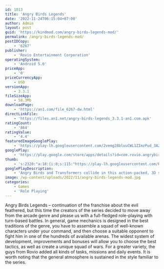 ```yaml
---
id: 1013
title: 'Angry Birds Legends'
date: '2022-11-24T06:15:04+07:00'
author: Admin
layout: post
guid: 'https://kindmod.com/angry-birds-legends-mod/'
permalink: /angry-birds-legends-mod/
postIDCopy:
    - '6267'
publisher:
    - 'Rovio Entertainment Corporation'
operatingSystem:
    - 'Android 5.0'
priceApp:
    - '0'
priceCurrencyApp:
    - USD
versionApp:
    - 3.3.1
fileSizeApp:
    - 58.3Mb
downloadPage:
    - 'https://an1.com/file_6267-dw.html'
directLinkFile:
    - 'https://files.an1.net/angry-birds-legends_3.3.1-an1.com.apk'
ratingCount:
    - '864'
ratingValue:
    - '4.4'
featuredImageGooglePlay:
    - 'https://play-lh.googleusercontent.com/2vemg28bluuCWL1ZImzPud_3AZ7F4-U21ZITcud2Gr0WSR7nduu7MpeaqdIJxRBN0AU'
googlePlay:
    - 'https://play.google.com/store/apps/details?id=com.rovio.angrybirdstransformers'
thumb:
    - 's:2320:"a:18:{i:0;s:115:"https://play-lh.googleusercontent.com/PvYiFqNmbebl6uM5rVLSsbcQKcmlevW0FO2WcLaGv5Q55224kQMTuZ5cg-1pWfeBgBs=w526-h296";i:1;s:115:"https://play-lh.googleusercontent.com/t5gH5iJvnkvowa3DzC2GrM9gZmlNIuEUUkfqv67Nk9AzpDaAq4X6r9PVJpHqbngiec8=w526-h296";i:2;s:115:"https://play-lh.googleusercontent.com/o0tTSOoiVou-rMiotSBBpClW9gwVfW5iiSJT5Zo3otQm4n4Gzaatojol7_GauPaRhIs=w526-h296";i:3;s:116:"https://play-lh.googleusercontent.com/g8bn7KW5ePQEm7DubBt_Qpua75BgAuaepCDrSe9WJGaE97Ug1PeW4K9Z1_IzlgmOLK43=w526-h296";i:4;s:114:"https://play-lh.googleusercontent.com/HRGd9zxaTUP_GSopDTe_JUqS44IuCknNGWDlP0oOozHDdZgQ-uEFkfXB53PsNTl51g=w526-h296";i:5;s:115:"https://play-lh.googleusercontent.com/2EggKCV9JsebigAiSXfX5vZp-41E6DM0aGixaWg1UCi6ACUu-kN8F5gP9rRE8YErOR0=w526-h296";i:6;s:114:"https://play-lh.googleusercontent.com/fDe7Kv0cHASrliWHLTa0sIL8aiBRNUsWP_Fh6drBMlSHQ5lBA7gaB4vcmNZWPKumow=w526-h296";i:7;s:114:"https://play-lh.googleusercontent.com/BsjVr49_AG2O5cEsTgpgjMZOqX7HE7EmKzp7D-Q4xwrH_a3HyquiodfOAi8lCqZ9tw=w526-h296";i:8;s:116:"https://play-lh.googleusercontent.com/cQsEBk1MvFb7hzxpgK0Z1nZ-275-izDgfOfKsWnOO3KnhZnpjDoe6qQ4MxxoIomDlEH0=w526-h296";i:9;s:115:"https://play-lh.googleusercontent.com/hhROSBHhwWzoSuMOuYWzgymesIF5bPMAnB9uDFJj4zqDLV9Gmm-Nfoi3Ueeleaaw4wQ=w526-h296";i:10;s:116:"https://play-lh.googleusercontent.com/wRkilB97J0UVRsIkBiMF0n7Xemf4mF00o8aqwB9E9R65Xu7vphpefPA2i0ouOu_KE7dR=w526-h296";i:11;s:115:"https://play-lh.googleusercontent.com/juVRHTZaNC2lyNC-A0rjj3scvrTnsNSt9Mt_y9UlWnILZazx_ZCiVVCRYLLq2QY3U5U=w526-h296";i:12;s:115:"https://play-lh.googleusercontent.com/DOXHII2yoaXg8D4U_sU18TpiGAommx9ZugvERBtgK6EhjOQrADTbi54m_-1czaf0uDk=w526-h296";i:13;s:115:"https://play-lh.googleusercontent.com/rOUY-HQf0fz_P9H1zlbOtVb75ob2Si4__e-nKdDe6WVK1XzVPntcG7PbdRnujUJkRIw=w526-h296";i:14;s:115:"https://play-lh.googleusercontent.com/AsSp5hALiTKHqk4fEQxzB0B-FEnPOzFJjpADdYcneSVzXMlwIV4sdQok0i_A4_t7_A4=w526-h296";i:15;s:116:"https://play-lh.googleusercontent.com/Ln9ZG0Mwwa5S0dMo11DXfEZhSbS4ivi9eiaXfJMTTKNyPi7CxeTdrYQalMBZUhshovwn=w526-h296";i:16;s:115:"https://play-lh.googleusercontent.com/n7f1gVGMZJ_qaaNliT6OdEY7iaO93lhCUO2EwoPmg995IrVM0cKiMaUL9z9AbxCq3KM=w526-h296";i:17;s:115:"https://play-lh.googleusercontent.com/ZUgSp0M4GnoTVBb58CA0t2rgS_j-k6-VRypBlnimQW0rh6neGKA3zUEuaGe6gT4cQ1s=w526-h296";}";'
googlePlayDescription:
    - 'Angry Birds and Transformers collide in this action-packed, 3D shoot ‘em up adventure! The EggSpark has transformed the eggs into crazed robots who are destroying Piggy Island, but who can stop them?! Autobirds, ROLL OUT!. Have you ever seen an alien robot Angry Bird? Enter the AUTOBIRDS! This brave band of heroes features Red as Optimus Prime, Chuck as Bumblebee and… well you’ll meet the rest soon. They’ve got lasers and they turn into cars. Plus they have arms and legs – that’s a first!. But the courageous Autobirds can’t save Piggy Island on their own – to stop the EggBots they’ll need to join forces with their arch rivals the DECEPTIHOGS (like Decepticons only smellier). Can these bitter enemies team up and put aside their differences? Yeah right...'
image: /wp-content/uploads/2022/11/angry-birds-legends-mod.jpg
categories:
    - Games
    - 'Role Playing'
---
```


Angry Birds Legends – continuation of the franchise about the evil feathered, but this time the creators of the series decided to move away from the arcade genre and please us with a full-fledged role-playing with turn-based battles. In general, game mechanics is designed in the best traditions of the genre, you have to assemble a squad of well-known characters under your command, and then choose a suitable opponent to fight him in one of the hundreds of available arenas. The widest system of development, improvements and bonuses will allow you to choose the best tactics, as well as create a unique squad of wars. For a greater variety, the guys from Rovio added all kinds of tasks, missions and daily events. It is worth noting that the general atmosphere is sustained in the style familiar to the series.